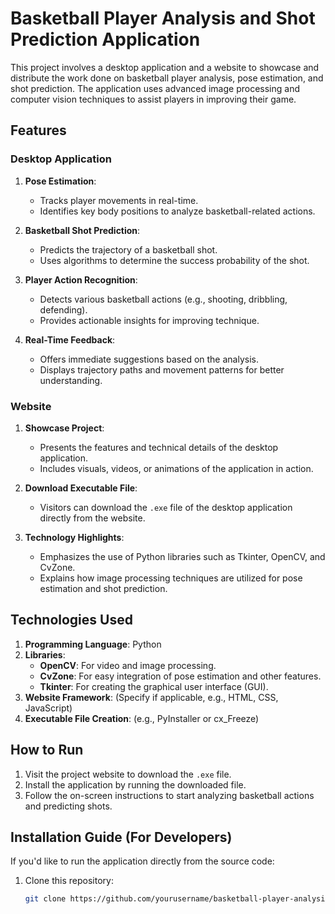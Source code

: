# Basketball Player Analysis and Shot Prediction Application

This project involves a desktop application and a website to showcase and distribute the work done on basketball player analysis, pose estimation, and shot prediction. The application uses advanced image processing and computer vision techniques to assist players in improving their game.

## Features

### Desktop Application
1. **Pose Estimation**: 
   - Tracks player movements in real-time.
   - Identifies key body positions to analyze basketball-related actions.

2. **Basketball Shot Prediction**:
   - Predicts the trajectory of a basketball shot.
   - Uses algorithms to determine the success probability of the shot.

3. **Player Action Recognition**:
   - Detects various basketball actions (e.g., shooting, dribbling, defending).
   - Provides actionable insights for improving technique.

4. **Real-Time Feedback**:
   - Offers immediate suggestions based on the analysis.
   - Displays trajectory paths and movement patterns for better understanding.


### Website
1. **Showcase Project**:
   - Presents the features and technical details of the desktop application.
   - Includes visuals, videos, or animations of the application in action.

2. **Download Executable File**:
   - Visitors can download the `.exe` file of the desktop application directly from the website.

3. **Technology Highlights**:
   - Emphasizes the use of Python libraries such as Tkinter, OpenCV, and CvZone.
   - Explains how image processing techniques are utilized for pose estimation and shot prediction.

## Technologies Used

1. **Programming Language**: Python
2. **Libraries**:
   - **OpenCV**: For video and image processing.
   - **CvZone**: For easy integration of pose estimation and other features.
   - **Tkinter**: For creating the graphical user interface (GUI).
3. **Website Framework**: (Specify if applicable, e.g., HTML, CSS, JavaScript)
4. **Executable File Creation**: (e.g., PyInstaller or cx_Freeze)

## How to Run

1. Visit the project website to download the `.exe` file.
2. Install the application by running the downloaded file.
3. Follow the on-screen instructions to start analyzing basketball actions and predicting shots.

## Installation Guide (For Developers)
If you'd like to run the application directly from the source code:
1. Clone this repository:
   ```bash
   git clone https://github.com/yourusername/basketball-player-analysis.git
